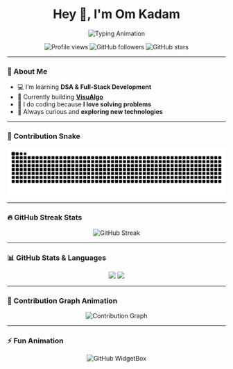 <h1 align="center">
  Hey 👋, I'm Om Kadam
</h1>

<p align="center">
  <img src="https://readme-typing-svg.herokuapp.com?font=Fira+Code&size=24&pause=1000&color=00F7F7&center=true&vCenter=true&width=500&lines=Passionate+Coder;Loves+Problem+Solving;Building+VisuAlgo;Always+Learning+New+Things" alt="Typing Animation" />
</p>

<p align="center">
  <img src="https://komarev.com/ghpvc/?username=OmKadam989&label=👀%20Profile%20Views&color=ff69b4&style=for-the-badge" alt="Profile views" />
  <img src="https://img.shields.io/github/followers/OmKadam989?label=🙌%20Followers&style=for-the-badge&color=blueviolet" alt="GitHub followers" />
  <img src="https://img.shields.io/github/stars/OmKadam989?label=⭐%20Stars&style=for-the-badge&color=gold" alt="GitHub stars" />
</p>

---

### 🚀 About Me  
- 💻 I’m learning **DSA & Full-Stack Development**  
- 🎯 Currently building **[VisuAlgo](https://github.com/OmKadam989/VisuAlgo)**  
- 🧩 I do coding because **I love solving problems**  
- 🌱 Always curious and **exploring new technologies**  

---

### 🐍 Contribution Snake  
![Snake animation](https://raw.githubusercontent.com/OmKadam989/OmKadam989/output/snake.svg)

---

### 🔥 GitHub Streak Stats  
<p align="center">
  <img src="https://github-readme-streak-stats.herokuapp.com?user=OmKadam989&theme=radical&hide_border=true&background=00000000&fire=FF69B4&ring=FFD700&currStreakLabel=00F7F7&sideNums=00F7F7&currStreakNum=FF69B4&dates=AAAAAA" alt="GitHub Streak" />
</p>

---

### 📊 GitHub Stats & Languages  
<p align="center">
  <img src="https://github-readme-stats.vercel.app/api?username=OmKadam989&show_icons=true&theme=radical&hide_border=true&count_private=true" height="165" />
  <img src="https://github-readme-stats.vercel.app/api/top-langs/?username=OmKadam989&layout=compact&theme=radical&hide_border=true" height="165" />
</p>

---

### 🌈 Contribution Graph Animation  
<p align="center">
  <img src="https://github-readme-activity-graph.vercel.app/graph?username=OmKadam989&theme=react-dark&bg_color=000000&color=00F7F7&line=FF69B4&point=FFD700&hide_border=true" alt="Contribution Graph" />
</p>

---

### ⚡ Fun Animation  
<p align="center">
  <img src="https://github-widgetbox.vercel.app/api/profile?username=OmKadam989&theme=radical&data=followers,repositories,stars,commits" alt="GitHub WidgetBox" />
</p>
